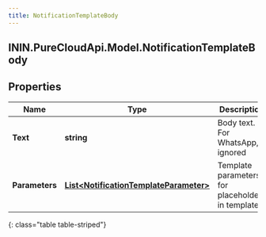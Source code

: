 ```yaml
---
title: NotificationTemplateBody
---
```

## ININ.PureCloudApi.Model.NotificationTemplateBody

## Properties

|Name | Type | Description | Notes|
|------------ | ------------- | ------------- | -------------|
| **Text** | **string** | Body text. For WhatsApp, ignored | [optional] |
| **Parameters** | [**List&lt;NotificationTemplateParameter&gt;**](NotificationTemplateParameter.html) | Template parameters for placeholders in template | |
{: class="table table-striped"}


